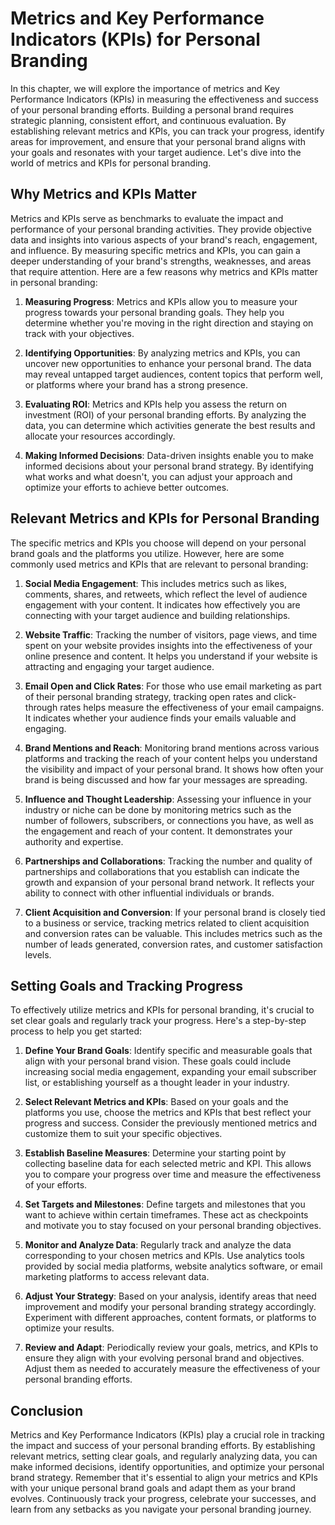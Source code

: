 # Metrics and Key Performance Indicators (KPIs) for Personal Branding

In this chapter, we will explore the importance of metrics and Key Performance Indicators (KPIs) in measuring the effectiveness and success of your personal branding efforts. Building a personal brand requires strategic planning, consistent effort, and continuous evaluation. By establishing relevant metrics and KPIs, you can track your progress, identify areas for improvement, and ensure that your personal brand aligns with your goals and resonates with your target audience. Let's dive into the world of metrics and KPIs for personal branding.

## Why Metrics and KPIs Matter

Metrics and KPIs serve as benchmarks to evaluate the impact and performance of your personal branding activities. They provide objective data and insights into various aspects of your brand's reach, engagement, and influence. By measuring specific metrics and KPIs, you can gain a deeper understanding of your brand's strengths, weaknesses, and areas that require attention. Here are a few reasons why metrics and KPIs matter in personal branding:

1. **Measuring Progress**: Metrics and KPIs allow you to measure your progress towards your personal branding goals. They help you determine whether you're moving in the right direction and staying on track with your objectives.
    
2. **Identifying Opportunities**: By analyzing metrics and KPIs, you can uncover new opportunities to enhance your personal brand. The data may reveal untapped target audiences, content topics that perform well, or platforms where your brand has a strong presence.
    
3. **Evaluating ROI**: Metrics and KPIs help you assess the return on investment (ROI) of your personal branding efforts. By analyzing the data, you can determine which activities generate the best results and allocate your resources accordingly.
    
4. **Making Informed Decisions**: Data-driven insights enable you to make informed decisions about your personal brand strategy. By identifying what works and what doesn't, you can adjust your approach and optimize your efforts to achieve better outcomes.
    

## Relevant Metrics and KPIs for Personal Branding

The specific metrics and KPIs you choose will depend on your personal brand goals and the platforms you utilize. However, here are some commonly used metrics and KPIs that are relevant to personal branding:

1. **Social Media Engagement**: This includes metrics such as likes, comments, shares, and retweets, which reflect the level of audience engagement with your content. It indicates how effectively you are connecting with your target audience and building relationships.
    
2. **Website Traffic**: Tracking the number of visitors, page views, and time spent on your website provides insights into the effectiveness of your online presence and content. It helps you understand if your website is attracting and engaging your target audience.
    
3. **Email Open and Click Rates**: For those who use email marketing as part of their personal branding strategy, tracking open rates and click-through rates helps measure the effectiveness of your email campaigns. It indicates whether your audience finds your emails valuable and engaging.
    
4. **Brand Mentions and Reach**: Monitoring brand mentions across various platforms and tracking the reach of your content helps you understand the visibility and impact of your personal brand. It shows how often your brand is being discussed and how far your messages are spreading.
    
5. **Influence and Thought Leadership**: Assessing your influence in your industry or niche can be done by monitoring metrics such as the number of followers, subscribers, or connections you have, as well as the engagement and reach of your content. It demonstrates your authority and expertise.
    
6. **Partnerships and Collaborations**: Tracking the number and quality of partnerships and collaborations that you establish can indicate the growth and expansion of your personal brand network. It reflects your ability to connect with other influential individuals or brands.
    
7. **Client Acquisition and Conversion**: If your personal brand is closely tied to a business or service, tracking metrics related to client acquisition and conversion rates can be valuable. This includes metrics such as the number of leads generated, conversion rates, and customer satisfaction levels.
    

## Setting Goals and Tracking Progress

To effectively utilize metrics and KPIs for personal branding, it's crucial to set clear goals and regularly track your progress. Here's a step-by-step process to help you get started:

1. **Define Your Brand Goals**: Identify specific and measurable goals that align with your personal brand vision. These goals could include increasing social media engagement, expanding your email subscriber list, or establishing yourself as a thought leader in your industry.
    
2. **Select Relevant Metrics and KPIs**: Based on your goals and the platforms you use, choose the metrics and KPIs that best reflect your progress and success. Consider the previously mentioned metrics and customize them to suit your specific objectives.
    
3. **Establish Baseline Measures**: Determine your starting point by collecting baseline data for each selected metric and KPI. This allows you to compare your progress over time and measure the effectiveness of your efforts.
    
4. **Set Targets and Milestones**: Define targets and milestones that you want to achieve within certain timeframes. These act as checkpoints and motivate you to stay focused on your personal branding objectives.
    
5. **Monitor and Analyze Data**: Regularly track and analyze the data corresponding to your chosen metrics and KPIs. Use analytics tools provided by social media platforms, website analytics software, or email marketing platforms to access relevant data.
    
6. **Adjust Your Strategy**: Based on your analysis, identify areas that need improvement and modify your personal branding strategy accordingly. Experiment with different approaches, content formats, or platforms to optimize your results.
    
7. **Review and Adapt**: Periodically review your goals, metrics, and KPIs to ensure they align with your evolving personal brand and objectives. Adjust them as needed to accurately measure the effectiveness of your personal branding efforts.
    

## Conclusion

Metrics and Key Performance Indicators (KPIs) play a crucial role in tracking the impact and success of your personal branding efforts. By establishing relevant metrics, setting clear goals, and regularly analyzing data, you can make informed decisions, identify opportunities, and optimize your personal brand strategy. Remember that it's essential to align your metrics and KPIs with your unique personal brand goals and adapt them as your brand evolves. Continuously track your progress, celebrate your successes, and learn from any setbacks as you navigate your personal branding journey.

